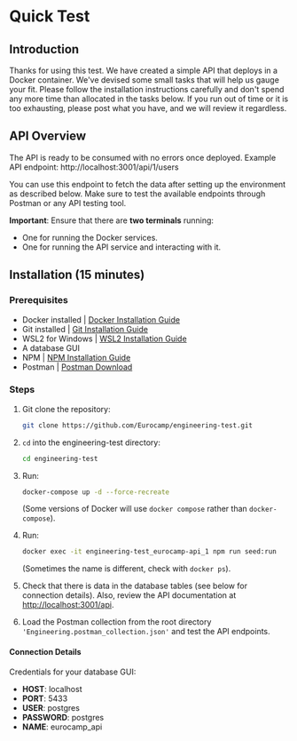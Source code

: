 # Quick Test

## Introduction
Thanks for using this test. We have created a simple API that deploys in a Docker container. We've devised some small tasks that will help us gauge your fit. Please follow the installation instructions carefully and don't spend any more time than allocated in the tasks below. If you run out of time or it is too exhausting, please post what you have, and we will review it regardless.

## API Overview
The API is ready to be consumed with no errors once deployed. Example API endpoint:
http://localhost:3001/api/1/users

You can use this endpoint to fetch the data after setting up the environment as described below. Make sure to test the available endpoints through Postman or any API testing tool.

**Important**: Ensure that there are **two terminals** running:
- One for running the Docker services.
- One for running the API service and interacting with it.

## Installation (15 minutes)

### Prerequisites
- Docker installed | [Docker Installation Guide](https://docs.docker.com/get-docker/)
- Git installed | [Git Installation Guide](https://git-scm.com/book/en/v2/Getting-Started-Installing-Git)
- WSL2 for Windows | [WSL2 Installation Guide](https://learn.microsoft.com/en-us/windows/wsl/install)
- A database GUI
- NPM | [NPM Installation Guide](https://docs.npmjs.com/cli/v6/commands/npm-install)
- Postman | [Postman Download](https://www.postman.com/)

### Steps
1. Git clone the repository:
    ```bash
    git clone https://github.com/Eurocamp/engineering-test.git
    ```
2. `cd` into the engineering-test directory:
    ```bash
    cd engineering-test
    ```
3. Run:
    ```bash
    docker-compose up -d --force-recreate
    ```
   (Some versions of Docker will use `docker compose` rather than `docker-compose`).

4. Run:
    ```bash
    docker exec -it engineering-test_eurocamp-api_1 npm run seed:run
    ```
   (Sometimes the name is different, check with `docker ps`).

5. Check that there is data in the database tables (see below for connection details). Also, review the API documentation at [http://localhost:3001/api](http://localhost:3001/api).

6. Load the Postman collection from the root directory `'Engineering.postman_collection.json'` and test the API endpoints.

#### Connection Details

Credentials for your database GUI:

- **HOST**: localhost
- **PORT**: 5433
- **USER**: postgres
- **PASSWORD**: postgres
- **NAME**: eurocamp_api
